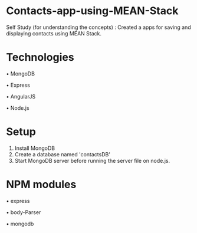 # Contacts-app-using-MEAN-Stack
Self Study (for understanding the concepts) : Created a apps for saving and displaying contacts using MEAN Stack.

# Technologies
• MongoDB

• Express

• AngularJS

• Node.js

# Setup
1. Install MongoDB
2. Create a database named 'contactsDB'
4. Start MongoDB server before running the server file on node.js.

# NPM modules
• express

• body-Parser

• mongodb
